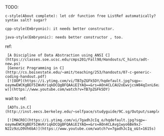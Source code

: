 TODO:

    c-style(About complete): let cdr function free ListRef automatically? syntax salt? sugar?

    cpp-style(Embryonic): it needs better constructor.

    java-style(Embryonic): needs better constructor , too.

ref:

     [A Discipline of Data Abstraction using ANSI C](https://classes.soe.ucsc.edu/cmps201/Fall98/Handouts/C_hints/adt-new.ps)
     [Generic Programming in C](http://cs.boisestate.edu/~amit/teaching/253/handouts/07-c-generic-coding-handout.pdf)
     [![OOP](https://i.ytimg.com/vi/TB7pZGFk5DY/hqdefault.jpg?sqp=-oaymwEWCKgBEF5IWvKriqkDCQgBFQAAiEIYAQ==&rs=AOn4CLCAU2oEwvjcsW84qIxnL6ezh7fe-w)](https://www.youtube.com/watch?v=TB7pZGFk5DY)

wait to ref:

     [ADTs.in.C](http://inst.eecs.berkeley.edu/~selfpace/studyguide/9C.sg/Output/sample.quiz.solns.html)

     [![MACRO](https://i.ytimg.com/vi/7gadhJcIq_o/hqdefault.jpg?sqp=-oaymwEWCKgBEF5IWvKriqkDCQgBFQAAiEIYAQ==&rs=AOn4CLAvg1wyo6Be9xJ-N22z9zLO9Vh6bA)](https://www.youtube.com/watch?v=7gadhJcIq_o&t=1615s)
